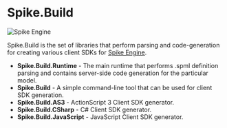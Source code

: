 Spike.Build
===========

![Spike Engine](https://s3.amazonaws.com/cdn.misakai.com/www-spike/logo@2x.png)

Spike.Build is the set of libraries that perform parsing and code-generation for creating various client SDKs for [Spike Engine](http://www.spike-engine.com).


* **Spike.Build.Runtime** - The main runtime that performs .spml definition parsing and contains server-side code generation for the particular model.
* **Spike.Build** - A simple command-line tool that can be used for client SDK generation.
* **Spike.Build.AS3** - ActionScript 3 Client SDK generator.
* **Spike.Build.CSharp** - C# Client SDK generator.
* **Spike.Build.JavaScript** - JavaScript Client SDK generator.
